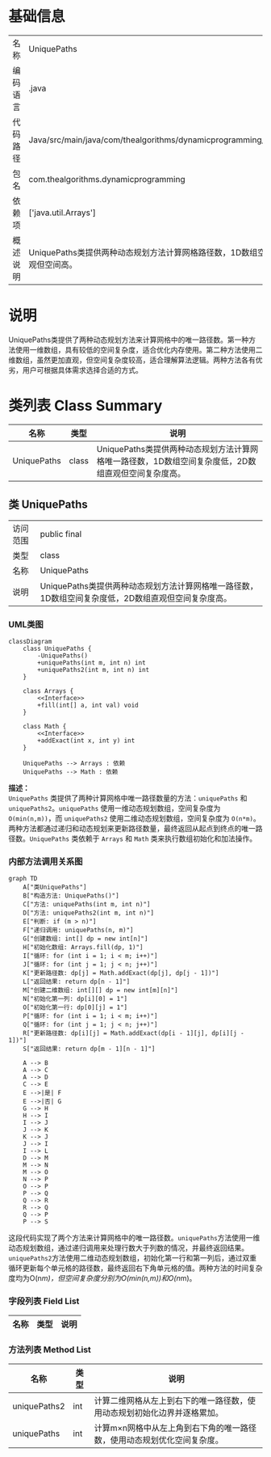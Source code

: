 # 基础信息

|      |      |
|------|------|
| 名称 | UniquePaths |
| 编码语言 | .java |
| 代码路径 | Java/src/main/java/com/thealgorithms/dynamicprogramming/UniquePaths.java |
| 包名 | com.thealgorithms.dynamicprogramming |
| 依赖项 | ['java.util.Arrays'] |
| 概述说明 | UniquePaths类提供两种动态规划方法计算网格路径数，1D数组空间低，2D数组直观但空间高。 |

# 说明

UniquePaths类提供了两种动态规划方法来计算网格中的唯一路径数。第一种方法使用一维数组，具有较低的空间复杂度，适合优化内存使用。第二种方法使用二维数组，虽然更加直观，但空间复杂度较高，适合理解算法逻辑。两种方法各有优劣，用户可根据具体需求选择合适的方式。

# 类列表 Class Summary

| 名称   | 类型  | 说明 |
|-------|------|-------------|
| UniquePaths | class | UniquePaths类提供两种动态规划方法计算网格唯一路径数，1D数组空间复杂度低，2D数组直观但空间复杂度高。 |



## 类 UniquePaths

|      |      |
|------|------|
| 访问范围 | public final |
| 类型 | class |
| 名称 | UniquePaths |
| 说明 | UniquePaths类提供两种动态规划方法计算网格唯一路径数，1D数组空间复杂度低，2D数组直观但空间复杂度高。 |


### UML类图

```mermaid
classDiagram
    class UniquePaths {
        -UniquePaths()
        +uniquePaths(int m, int n) int
        +uniquePaths2(int m, int n) int
    }

    class Arrays {
        <<Interface>>
        +fill(int[] a, int val) void
    }

    class Math {
        <<Interface>>
        +addExact(int x, int y) int
    }

    UniquePaths --> Arrays : 依赖
    UniquePaths --> Math : 依赖
```

**描述：**  
`UniquePaths` 类提供了两种计算网格中唯一路径数量的方法：`uniquePaths` 和 `uniquePaths2`。`uniquePaths` 使用一维动态规划数组，空间复杂度为 `O(min(n,m))`，而 `uniquePaths2` 使用二维动态规划数组，空间复杂度为 `O(n*m)`。两种方法都通过递归和动态规划来更新路径数量，最终返回从起点到终点的唯一路径数。`UniquePaths` 类依赖于 `Arrays` 和 `Math` 类来执行数组初始化和加法操作。


### 内部方法调用关系图

```mermaid
graph TD
    A["类UniquePaths"]
    B["构造方法: UniquePaths()"]
    C["方法: uniquePaths(int m, int n)"]
    D["方法: uniquePaths2(int m, int n)"]
    E["判断: if (m > n)"]
    F["递归调用: uniquePaths(n, m)"]
    G["创建数组: int[] dp = new int[n]"]
    H["初始化数组: Arrays.fill(dp, 1)"]
    I["循环: for (int i = 1; i < m; i++)"]
    J["循环: for (int j = 1; j < n; j++)"]
    K["更新路径数: dp[j] = Math.addExact(dp[j], dp[j - 1])"]
    L["返回结果: return dp[n - 1]"]
    M["创建二维数组: int[][] dp = new int[m][n]"]
    N["初始化第一列: dp[i][0] = 1"]
    O["初始化第一行: dp[0][j] = 1"]
    P["循环: for (int i = 1; i < m; i++)"]
    Q["循环: for (int j = 1; j < n; j++)"]
    R["更新路径数: dp[i][j] = Math.addExact(dp[i - 1][j], dp[i][j - 1])"]
    S["返回结果: return dp[m - 1][n - 1]"]

    A --> B
    A --> C
    A --> D
    C --> E
    E -->|是| F
    E -->|否| G
    G --> H
    H --> I
    I --> J
    J --> K
    K --> J
    J --> I
    I --> L
    D --> M
    M --> N
    M --> O
    N --> P
    O --> P
    P --> Q
    Q --> R
    R --> Q
    Q --> P
    P --> S
```

这段代码实现了两个方法来计算网格中的唯一路径数。`uniquePaths`方法使用一维动态规划数组，通过递归调用来处理行数大于列数的情况，并最终返回结果。`uniquePaths2`方法使用二维动态规划数组，初始化第一行和第一列后，通过双重循环更新每个单元格的路径数，最终返回右下角单元格的值。两种方法的时间复杂度均为O(n*m)，但空间复杂度分别为O(min(n,m))和O(n*m)。

### 字段列表 Field List

| 名称  | 类型  | 说明 |
|-------|-------|------|

### 方法列表 Method List

| 名称  | 类型  | 说明 |
|-------|-------|------|
| uniquePaths2 | int | 计算二维网格从左上到右下的唯一路径数，使用动态规划初始化边界并逐格累加。 |
| uniquePaths | int | 计算m×n网格中从左上角到右下角的唯一路径数，使用动态规划优化空间复杂度。 |




